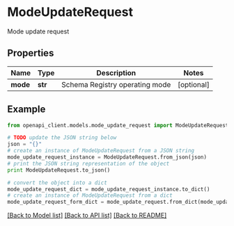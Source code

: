 # ModeUpdateRequest

Mode update request

## Properties
Name | Type | Description | Notes
------------ | ------------- | ------------- | -------------
**mode** | **str** | Schema Registry operating mode | [optional] 

## Example

```python
from openapi_client.models.mode_update_request import ModeUpdateRequest

# TODO update the JSON string below
json = "{}"
# create an instance of ModeUpdateRequest from a JSON string
mode_update_request_instance = ModeUpdateRequest.from_json(json)
# print the JSON string representation of the object
print ModeUpdateRequest.to_json()

# convert the object into a dict
mode_update_request_dict = mode_update_request_instance.to_dict()
# create an instance of ModeUpdateRequest from a dict
mode_update_request_form_dict = mode_update_request.from_dict(mode_update_request_dict)
```
[[Back to Model list]](../ccloud/README.md#documentation-for-models) [[Back to API list]](../ccloud/README.md#documentation-for-api-endpoints) [[Back to README]](../ccloud/README.md)


